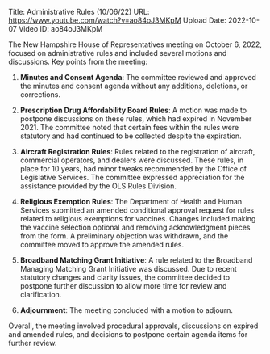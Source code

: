 Title: Administrative Rules (10/06/22)
URL: https://www.youtube.com/watch?v=ao84oJ3MKpM
Upload Date: 2022-10-07
Video ID: ao84oJ3MKpM

The New Hampshire House of Representatives meeting on October 6, 2022, focused on administrative rules and included several motions and discussions. Key points from the meeting:

1. **Minutes and Consent Agenda**: The committee reviewed and approved the minutes and consent agenda without any additions, deletions, or corrections.

2. **Prescription Drug Affordability Board Rules**: A motion was made to postpone discussions on these rules, which had expired in November 2021. The committee noted that certain fees within the rules were statutory and had continued to be collected despite the expiration.

3. **Aircraft Registration Rules**: Rules related to the registration of aircraft, commercial operators, and dealers were discussed. These rules, in place for 10 years, had minor tweaks recommended by the Office of Legislative Services. The committee expressed appreciation for the assistance provided by the OLS Rules Division.

4. **Religious Exemption Rules**: The Department of Health and Human Services submitted an amended conditional approval request for rules related to religious exemptions for vaccines. Changes included making the vaccine selection optional and removing acknowledgment pieces from the form. A preliminary objection was withdrawn, and the committee moved to approve the amended rules.

5. **Broadband Matching Grant Initiative**: A rule related to the Broadband Managing Matching Grant Initiative was discussed. Due to recent statutory changes and clarity issues, the committee decided to postpone further discussion to allow more time for review and clarification.

6. **Adjournment**: The meeting concluded with a motion to adjourn.

Overall, the meeting involved procedural approvals, discussions on expired and amended rules, and decisions to postpone certain agenda items for further review.